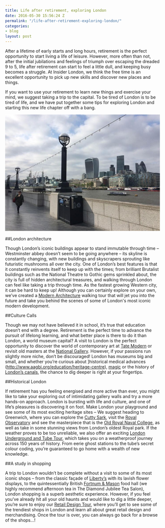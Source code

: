 ```yaml
---
title: Life after retirement, exploring London
date: 2016-05-30 15:56:24 Z
permalink: "/life-after-retirement-exploring-london/"
categories:
- blog
layout: post
---
```


After a lifetime of early starts and long hours, retirement is the perfect opportunity to start living a life of leisure. However, more often than not, after the initial jubilations and feelings of triumph over escaping the dreaded 9 to 5, life after retirement can start to feel a little dull, and keeping busy becomes a struggle. At Insider London, we think the free time is an excellent opportunity to pick up new skills and discover new places and things.

If you want to use your retirement to learn new things and exercise your mind, we suggest taking a trip to the capital. To be tired of London is to be tired of life, and we have put together some tips for exploring London and starting this new life chapter off with a bang.

![London riverside](/images/Riverside-770x578.jpg)

##London architecture

Though London’s iconic buildings appear to stand immutable through time – Westminster abbey doesn’t seem to be going anywhere – its skyline is constantly changing, with new buildings and skyscrapers sprouting like futuristic mushrooms all over the city. One of London’s best features is that it constantly reinvents itself to keep up with the times; from brilliant Brutalist buildings such as the National Theatre to Gothic gems sprinkled about, the city is full of hidden architectural treasures, and walking through London can feel like taking a trip through time. As the fastest growing Western city, it can be hard to keep up! Although you can certainly explore on your own, we’ve created a [Modern Architecture](/tours/modern-architecture-tour/) walking tour that will jet you into the future and take you behind the scenes of some of London's most iconic modern development.

##Culture Calls

Though we may not have believed it in school, it’s true that education doesn’t end with a degree. Retirement is the perfect time to advance the pursuit of lifelong learning, and what better place is there to do it than London, a world museum capital? A visit to London is the perfect opportunity to discover the world of contemporary art at [Tate Modern](www.tate.org.uk/visit/tate-modern) or revisit old masters at the [National Gallery](https://www.nationalgallery.org.uk/). However, if your passions run slightly more niche, don’t be discouraged! London has museums big and small, and whether you’re curious about ]historical medical advances
(http://www.aagbi.org/education/heritage-centre), [magic](http://themagiccircle.co.uk/) or the history of [London’s canals](http://www.canalmuseum.org.uk/), the chance to dig deeper is right at your fingertips.

##Historical London

If retirement has you feeling energised and more active than ever, you might like to take your exploring out of intimidating gallery walls and try a more hands-on approach. London is bursting with life and culture, and one of life’s pleasures is discovering it on foot. Make London your playground and see some of its most exciting heritage sites – We suggest heading to Greenwich, where you can explore the [Cutty Sark](http://www.rmg.co.uk/cutty-sark), visit the [Royal Observatory](http://www.rmg.co.uk/royal-observatory) and see the masterpiece that is the [Old Royal Naval College](http://www.ornc.org/), as well as take in some stunning views from London’s oldest Royal park. If the weather proves to be too unreliable, we also offer an exciting [London Underground and Tube Tour](/tours/london-underground-and-tube-tour/), which takes you on a weatherproof journey across 150 years of history. From eerie ghost stations to the tube’s secret colour coding, you’re guaranteed to go home with a wealth of new knowledge.


##A study in shopping

A trip to London wouldn’t be complete without a visit to some of its most iconic shops – from the classic façade of [Liberty’s](http://www.liberty.co.uk/) with its lavish flower displays, to the quintessentially British [Fortnum & Mason](https://www.fortnumandmason.com) food hall (we highly recommend afternoon tea in The Diamond Jubilee Tea Salon), London shopping is a superb aesthetic experience. However, if you feel you’ve already hit all your old haunts and would like to dig a little deeper, you’re sure to enjoy our [Retail Design Tour](/tours/retail-design/), where you’ll get to see some of the trendiest shops in London and learn all about great retail design and merchandising. Once the tour is over, you can always go back for a browse of the shops...!

